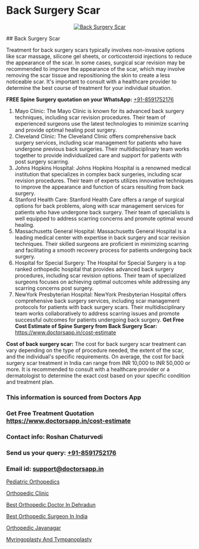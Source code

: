 # Back Surgery Scar

<p align="center">
  <a href="null">
    <img src="null" alt="Back Surgery Scar">
  </a>
</p>
## Back Surgery Scar

Treatment for back surgery scars typically involves non-invasive options like scar massage, silicone gel sheets, or corticosteroid injections to reduce the appearance of the scar. In some cases, surgical scar revision may be recommended to improve the appearance of the scar, which may involve removing the scar tissue and repositioning the skin to create a less noticeable scar. It's important to consult with a healthcare provider to determine the best course of treatment for your individual situation.

**FREE Spine Surgery quotation on your WhatsApp:**  [+91-8591752176](https://api.whatsapp.com/send?phone=8591752176)

1) Mayo Clinic: The Mayo Clinic is known for its advanced back surgery techniques, including scar revision procedures. Their team of experienced surgeons use the latest technologies to minimize scarring and provide optimal healing post surgery.
2) Cleveland Clinic: The Cleveland Clinic offers comprehensive back surgery services, including scar management for patients who have undergone previous back surgeries. Their multidisciplinary team works together to provide individualized care and support for patients with post surgery scarring.
3) Johns Hopkins Hospital: Johns Hopkins Hospital is a renowned medical institution that specializes in complex back surgeries, including scar revision procedures. Their team of experts utilizes innovative techniques to improve the appearance and function of scars resulting from back surgery.
4) Stanford Health Care: Stanford Health Care offers a range of surgical options for back problems, along with scar management services for patients who have undergone back surgery. Their team of specialists is well equipped to address scarring concerns and promote optimal wound healing.
5) Massachusetts General Hospital: Massachusetts General Hospital is a leading medical center with expertise in back surgery and scar revision techniques. Their skilled surgeons are proficient in minimizing scarring and facilitating a smooth recovery process for patients undergoing back surgery.
6) Hospital for Special Surgery: The Hospital for Special Surgery is a top ranked orthopedic hospital that provides advanced back surgery procedures, including scar revision options. Their team of specialized surgeons focuses on achieving optimal outcomes while addressing any scarring concerns post surgery.
7) NewYork Presbyterian Hospital: NewYork Presbyterian Hospital offers comprehensive back surgery services, including scar management protocols for patients with back surgery scars. Their multidisciplinary team works collaboratively to address scarring issues and promote successful outcomes for patients undergoing back surgery.
**Get Free Cost Estimate of Spine Surgery from Back Surgery Scar:** https://www.doctorsapp.in/cost-estimate

**Cost of back surgery scar:**
The cost for back surgery scar treatment can vary depending on the type of procedure needed, the extent of the scar, and the individual's specific requirements. On average, the cost for back surgery scar treatment in India can range from INR 10,000 to INR 50,000 or more. It is recommended to consult with a healthcare provider or a dermatologist to determine the exact cost based on your specific condition and treatment plan.

### This information is sourced from Doctors App 
### Get Free Treatment Quotation https://www.doctorsapp.in/cost-estimate
### Contact info: Roshan Chaturvedi 
### Send us your query: [+91-8591752176](https://api.whatsapp.com/send?phone=8591752176) 
### Email id: support@doctorsapp.in

[Pediatric Orthopedics](https://www.linkedin.com/pulse/pediatric-orthopedics-doctorsapp-united-arab-emirates-j61ce?trackingId=oQuUXSiRJcdy4ok4TqkysQ%3D%3D&lipi=urn%3Ali%3Apage%3Ad_flagship3_company_admin%3BSXrbBuk4SwWZ8nIcZ2zSvw%3D%3D)

[Orthopedic Clinic](https://www.linkedin.com/pulse/orthopedic-clinic-doctorsappin-5jgbc?trackingId=kR92t0Qgeiot%2B7IwcS4A6A%3D%3D&lipi=urn%3Ali%3Apage%3Ad_flagship3_company_admin%3BcTUR6naWQkWjeA%2BR15noZQ%3D%3D)

[Best Orthopedic Doctor In Dehradun](https://medium.com/@manish632504/best-orthopedic-doctor-in-dehradun-e89e1dfa3b32)

[Best Orthopedic Surgeon In India](https://medium.com/@manish632504/best-orthopedic-surgeon-in-india-780cb30f4259)

[Orthopedic Jayanagar](https://doctors-apps.github.io/doctorsapp/orthopedic-jayanagar)

[Myringoplasty And Tympanoplasty](https://doctors-apps.github.io/doctorsapp/myringoplasty-and-tympanoplasty)

